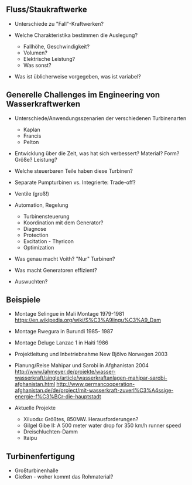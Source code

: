 Fluss/Staukraftwerke
-------------------------------------------------------------
* Unterschiede zu "Fall"-Kraftwerken?

* Welche Charakteristika bestimmen die Auslegung?
  - Fallhöhe, Geschwindigkeit?
  - Volumen?
  - Elektrische Leistung?
  - Was sonst?
* Was ist üblicherweise vorgegeben, was ist variabel?


Generelle Challenges im Engineering von Wasserkraftwerken
-------------------------------------------------------------
* Unterschiede/Anwendungsszenarien der verschiedenen Turbinenarten
  - Kaplan
  - Francis
  - Pelton
* Entwicklung über die Zeit, was hat sich verbessert?
  Material?
  Form?
  Größe?
  Leistung?
* Welche steuerbaren Teile haben diese Turbinen?
* Separate Pumpturbinen vs. Integrierte: Trade-off?
* Ventile (groß!)
* Automation, Regelung
  - Turbinensteuerung
  - Koordination mit dem Generator?
  - Diagnose
  - Protection
  - Excitation - Thyricon
  - Optimization
* Was genau macht Voith? "Nur" Turbinen?
* Was macht Generatoren effizient?

* Auswuchten?


Beispiele
-------------------------------------------------------------
* Montage Selingue in Mali Montage 1979-1981
  https://en.wikipedia.org/wiki/S%C3%A9lingu%C3%A9_Dam

* Montage Rwegura in Burundi 1985- 1987

* Montage Deluge Lanzac 1 in Haiti 1986

* Projektleitung und Inbetriebnahme New Bjölvo Norwegen 2003

* Planung/Reise Mahipar und Sarobi in Afghanistan 2004
  http://www.lahmeyer.de/projekte/wasser-wasserkraft/single/article/wasserkraftanlagen-mahipar-sarobi-afghanistan.html
  http://www.germancooperation-afghanistan.de/de/project/mit-wasserkraft-zuverl%C3%A4ssige-energie-f%C3%BCr-die-hauptstadt

* Aktuelle Projekte
  - Xiluodu: Größtes, 850MW. Herausforderungen? 
  - Gilgel Gibe II: A 500 meter water drop for 350 km/h runner speed
  - Dreischluchten-Damm
  - Itaipu 

Turbinenfertigung
-------------------------------------------------------------
* Großturbinenhalle
* Gießen - woher kommt das Rohmaterial?

